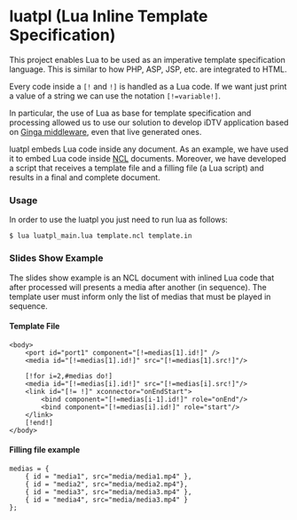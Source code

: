 luatpl (Lua Inline Template Specification)
=========================================
This project enables Lua to be used as an imperative template specification
language. This is similar to how PHP, ASP, JSP, etc. are integrated to HTML. 

Every code inside a `[!` and `!]` is handled as a Lua code. If we want just
print a value of a string we can use the notation `[!=variable!]`.

In particular, the use of Lua as base for template specification and processing
allowed us to use our solution to develop iDTV application based on 
<a href="http://www.ginga.org.br">Ginga middleware</a>, even that live
generated ones.

luatpl embeds Lua code inside any document. As an example, we have used it to
embed Lua code inside <a href="http://www.ncl.org.br">NCL</a> documents.
Moreover, we have developed a script that receives a template file and a
filling file (a Lua script) and results in a final and complete document.

### Usage
In order to use the luatpl you just need to run lua as follows:

	$ lua luatpl_main.lua template.ncl template.in

### Slides Show Example

The slides show example is an NCL document with inlined Lua code that after
processed will presents a media after another (in sequence). The template user
must inform only the list of medias that must be played in sequence.

#### Template File
	
	<body>
		<port id="port1" component="[!=medias[1].id!]" />
		<media id="[!=medias[1].id!]" src="[!=medias[1].src!]"/>
		
		[!for i=2,#medias do!]
		<media id="[!=medias[i].id!]" src="[!=medias[i].src!]"/>
		<link id="[!= !]" xconnector="onEndStart">
			<bind component="[!=medias[i-1].id!]" role="onEnd"/>
			<bind component="[!=medias[i].id!]" role="start"/>
		</link>
		[!end!]
	</body>


#### Filling file example
	
	medias = {
		{ id = "media1", src="media/media1.mp4" },
		{ id = "media2", src="media/media2.mp4"},
		{ id = "media3", src="media/media3.mp4" },
		{ id = "media4", src="media/media3.mp4" }
	};

